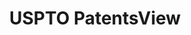 ---
layout: default
bigquery: https://console.cloud.google.com/bigquery?p=patents-public-data&d=patentsview&page=dataset
citation: Attribution should be given to PatentsView for use, distribution, or derivative
  works.
code: https://github.com/CSSIP-AIR/PatentsView-Code-Snippets/
contributors: USPTO
cost: None
description: 'PatentsView includes US patent data including raw data (summaries, applications,
  pregrant applications), disambugations of inventors and assignees, and inventor
  gender estimates.  Also foreign priority data, # of figures and sheets, and government
  interest statements.'
documentation: https://patentsview.org/query/builder-faqs
last_edit: Mon, 04 Apr 2022 19:02:57 GMT
location: https://patentsview.org/
maintained_by: USPTO
record_creation_timestamp: 12/2/2020 17:20:46
schema_fields: '[''attribution_status'', ''name'', ''variety'', ''level_two'', ''state'',
  ''male_flag'', ''rawlocation_id'', ''application_id'', ''deceased'', ''disamb_inventor_id_20190820'',
  ''lawyer_id'', ''location_id'', ''disamb_assignee_id_20200331'', ''organization_id'',
  ''county_fips'', ''rel_id'', ''term_disclaimer'', ''disamb_assignee_id_20181127'',
  ''disamb_inventor_id_20171003'', ''subclass_id'', ''category'', ''disamb_assignee_id_20191008'',
  ''length'', ''category_id'', ''country'', ''num_claims'', ''subgroup_id'', ''reldocno'',
  ''type'', ''disamb_inventor_id_20190312'', ''text'', ''subsection_id'', ''group'',
  ''term_extension'', ''date'', ''term_grant'', ''kind'', ''name_last'', ''applicant_type'',
  ''num_figures'', ''id'', ''classification_status'', ''level_one'', ''county'', ''city'',
  ''relkind'', ''level_three'', ''latitude'', ''section_id'', ''lapse_of_patent'',
  ''status'', ''citation_id'', ''num'', ''contract_award_number'', ''latlong'', ''mainclass_id'',
  ''disamb_assignee_id_20200630'', ''rawinventor_id'', ''subclass'', ''filename'',
  ''male'', ''publication_number'', ''number'', ''disamb_inventor_id_20191231'', ''disamb_inventor_id_20181127'',
  ''section'', ''disamb_inventor_id_20170808'', ''state_fips'', ''classification_value'',
  ''subgroup'', ''lname'', ''exemplary'', ''uuid'', ''doctype'', ''abstract'', ''rawassignee_id'',
  ''sector_title'', ''ipc_version_indicator'', ''disclaimer_date'', ''field_id'',
  ''classification_level'', ''_371_date'', ''disamb_assignee_id_20191231'', ''disamb_assignee_id_20200929'',
  ''main_group'', ''f102_date'', ''num_sheets'', ''disamb_inventor_id_20191008'',
  ''role'', ''gi_statement'', ''name_first'', ''longitude'', ''disamb_inventor_id_20180528'',
  ''series_code'', ''patent_id'', ''disamb_inventor_id_20171226'', ''assignee_id'',
  ''withdrawn'', ''disamb_assignee_id_20190820'', ''disamb_inventor_id_20200929'',
  ''disamb_inventor_id_20201229'', ''disamb_inventor_id_20170307'', ''disamb_assignee_id_20190312'',
  ''disamb_inventor_id_20200331'', ''doc_type'', ''disamb_inventor_id_20200630'',
  ''classification_data_source'', ''field_title'', ''f371_date'', ''rule_47'', ''inventor_id'',
  ''title'', ''group_id'', ''_102_date'', ''subcategory_id'', ''dependent'', ''fname'',
  ''latin_name'', ''organization'', ''action_date'', ''sequence'', ''country_transformed'',
  ''designation'', ''ipc_class'', ''symbol_position'']'
shortname: patentsview
tags:
- disambiguation
- United States
- gender
terms_of_use: Creative Commons Attribution 4.0 International License.
timeframe: 1963-1999
title: USPTO PatentsView
uuid: cf1780b1-e265-4e49-8d1d-83b9cfe0fd9a
---